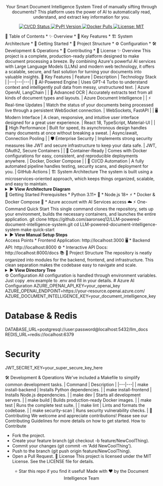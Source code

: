 <div align="center">
Your Smart Document Intelligence System
Tired of manually sifting through documents? This platform uses the power of AI to automatically read, understand, and extract key information for you.
</div>
<p align="center">
<a href="https://github.com/aaronseq12/LLM-powered-document-intelligence-system/actions/workflows/ci-cd.yml">
<img src="https://github.com/aaronseq12/LLM-powered-document-intelligence-system/actions/workflows/ci-cd.yml/badge.svg" alt="CI/CD Status">
</a>
<a href="https://pypi.org/project/llm-document-intelligence/">
<img src="https://img.shields.io/pypi/v/llm-document-intelligence?logo=python" alt="PyPI Version">
</a>
<a href="https://hub.docker.com/r/aaronseq12/llm-document-intelligence">
<img src="https://img.shields.io/docker/pulls/aaronseq12/llm-document-intelligence?logo=docker" alt="Docker Pulls">
</a>
<a href="https://opensource.org/licenses/MIT">
<img src="https://img.shields.io/badge/License-MIT-yellow.svg" alt="License: MIT">
</a>
</p>
📖 Table of Contents
 * ✨ Overview
 * 🎯 Key Features
 * 🏗️ System Architecture
 * 🚀 Getting Started
 * 📂 Project Structure
 * ⚙️ Configuration
 * 🛠️ Development & Operations
 * 🤝 Contributing
 * 📜 License
✨ Overview
This project is a complete, production-ready platform designed to make document processing a breeze. By combining Azure's powerful AI services with Large Language Models (LLMs) and modern web technology, it offers a scalable, secure, and fast solution for turning your documents into valuable insights.
🎯 Key Features
| Feature | Description | Technology Stack |
|---|---|---|
| 🧠 AI-Powered Engine | Uses GPT-4 Turbo to understand context and intelligently pull data from messy, unstructured text. | Azure OpenAI, LangChain |
| 📄 Advanced OCR | Accurately extracts text from all kinds of document types and layouts. | Azure Document Intelligence |
| ⚡ Real-time Updates | Watch the status of your documents being processed live through a persistent WebSocket connection. | WebSockets, FastAPI |
| 🖥️ Modern Interface | A clean, responsive, and intuitive user interface designed for a great user experience. | React 18, TypeScript, Material-UI |
| 🚀 High Performance | Built for speed, its asynchronous design handles many documents at once without breaking a sweat. | Async/await, Connection Pooling |
| 🛡️ Enterprise Security | Implements strong security measures like JWT and secure infrastructure to keep your data safe. | JWT, OAuth2, Secure Containers |
| 🐳 Container-Ready | Comes with Docker configurations for easy, consistent, and reproducible deployments anywhere. | Docker, Docker Compose |
| 🔄 CI/CD Automation | A fully automated pipeline handles testing, security scans, and deployment for you. | GitHub Actions |
🏗️ System Architecture
The system is built using a microservices-oriented approach, which keeps things organized, scalable, and easy to maintain.
<details>
<summary><strong>▶️ View Architecture Diagram</strong></summary>
graph TD
    subgraph "Client Layer"
        A[React App] --> B[API Gateway]
    end

    subgraph "Service Layer"
        B[API Gateway (FastAPI)] --> C{Business Logic}
        C --> D[LLM Service (LangChain)]
        C --> E[Processing Queue (Redis)]
    end

    subgraph "AI & Data Layer"
        D --> F[Azure OpenAI]
        D --> G[Azure Document Intelligence]
        C --> H[PostgreSQL Database]
        C --> I[File Storage]
    end

</details>
🚀 Getting Started
Prerequisites
 * Python 3.11+ 🐍
 * Node.js 18+ ⚡
 * Docker & Docker Compose 🐳
 * Azure account with AI Services access ☁️
⚡ One-Command Quick Start
This single command clones the repository, sets up your environment, builds the necessary containers, and launches the entire application.
git clone https://github.com/aaronseq12/LLM-powered-document-intelligence-system.git
cd LLM-powered-document-intelligence-system
make quick-start

<br/>
<details>
<summary><strong>▶️ View Manual Setup Steps</strong></summary>
# 1. Install Dependencies
make install-backend
make install-frontend

# 2. Configure Your Environment
make create-env
# Now, edit the new .env file with your credentials

# 3. Launch Services & Database
make dev-services # Starts Postgres & Redis
make db-setup    # Initializes the database

# 4. Run the Application
make dev

</details>
Access Points
 * Frontend Application: http://localhost:3000 🖥️
 * Backend API: http://localhost:8000 ⚙️
 * Interactive API Docs: http://localhost:8000/docs 📚
📂 Project Structure
The repository is neatly organized into modules for the backend, frontend, and infrastructure. This clean separation makes the codebase easy to navigate and scale.
<details>
<summary><strong>▶️ View Directory Tree</strong></summary>
LLM-powered-document-intelligence-system/
├── backend/            # Python/FastAPI application
│   ├── main.py         # API application entry point
│   ├── llm_service.py  # Core logic for LangChain & Azure OpenAI
│   └── ...
├── frontend/           # React/TypeScript application
│   ├── src/
│   ├── components/     # Reusable UI components
│   └── ...
├── docker-compose.yml  # Defines services, networks, and volumes
├── Dockerfile.backend  # Build instructions for the FastAPI app
├── Dockerfile.frontend # Build instructions for the React app
├── Makefile            # Automation scripts for setup and operations
└── .env.example        # Template for environment variables

</details>
⚙️ Configuration
All configuration is handled through environment variables. Just copy .env.example to .env and fill in your details.
# Azure AI Configuration
AZURE_OPENAI_API_KEY=your_openai_key
AZURE_OPENAI_ENDPOINT=https://your-resource.openai.azure.com/
AZURE_DOCUMENT_INTELLIGENCE_KEY=your_document_intelligence_key

# Database & Redis
DATABASE_URL=postgresql://user:password@localhost:5432/llm_docs
REDIS_URL=redis://localhost:6379

# Security
JWT_SECRET_KEY=your_super_secure_key_here

🛠️ Development & Operations
We've included a Makefile to simplify common development tasks.
| Command | Description |
|---|---|
| make install-backend | Installs Python dependencies. |
| make install-frontend | Installs Node.js dependencies. |
| make dev | Starts all development servers. |
| make build | Builds production-ready Docker images. |
| make test | Runs the complete test suite. |
| make lint | Lints and formats the codebase. |
| make security-scan | Runs security vulnerability checks. |
🤝 Contributing
We welcome and appreciate contributions! Please see our Contributing Guidelines for more details on how to get started.
How to Contribute
 * Fork the project.
 * Create your feature branch (git checkout -b feature/NewCoolThing).
 * Commit your changes (git commit -m 'Add NewCoolThing').
 * Push to the branch (git push origin feature/NewCoolThing).
 * Open a Pull Request.
📜 License
This project is licensed under the MIT License. See the LICENSE file for details.
<div align="center">
⭐ Star this repo if you find it useful!
Made with ❤️ by the Document Intelligence Team
</div>

